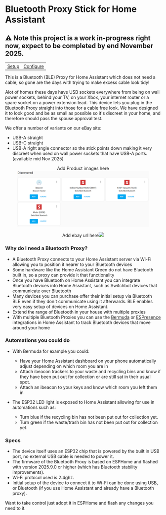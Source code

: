 # Bluetooth Proxy Stick for Home Assistant

## ⚠️ Note this project is a work in-progress right now, expect to be completed by end November 2025. 

<table border="0">
  <tr>
    <td><a href="docs/setup">Setup</a></td>
    <td><a href="docs/configuration">Configure</a></td>
  </tr>
</table>

This is a Bluetooth (BLE) Proxy for Home Assistant which does not need a cable, so gone are the days with trying to make excess cable look tidy!

Alot of homes these days have USB sockets everywhere from being on wall power sockets, behind your TV, on your Xbox, your internet router or a spare socket on a power extension lead.  This device lets you plug in the Bluetooth Proxy straight into those for a cable free look. We have designed it to look good and be as small as possible so it's discreet in your home, and therefore should pass the spouse approval test. 

We offer a number of variants on our eBay site:
 - USB-A straight
 - USB-C straight
 - USB-A right angle connector so the stick points down making it very discreet when used on wall power sockets that have USB-A ports. (available mid Nov 2025)

<p align="center">
Add Product images here
  <img src="images/HomeAssistant-Discovered-Bluetooth-Devices2.png" height="180px" />
</p>
<p align="center">
  Add ebay url here<a href="    " target="_blank"><img src="images/PurchaseOnEbay-Long3.jpeg" height="90px" /></a>
</p>


### Why do I need a Bluetooth Proxy?
- A Bluetooth Proxy connects to your Home Assistant server via Wi-Fi allowing you to position it nearer to your Bluetooth devices 
- Some hardware like the Home Assistant Green do not have Bluetooth built in, so a proxy can provide it that functionality
- Once you have Bluetooth on Home Assistant you can integrate Bluetooth devices into Home Assistant, such as Switchbot devices that communicate over Bluetooth
- Many devices you can purchase offer their initial setup via Bluetooth BLE even if they don't communicate using it afterwards. BLE enables very easy setup of devices on Home Assistant.
- Extend the range of Bluetooth in your house with multiple proxies
- With multiple Bluetooth Proxies you can use the <a href="https://github.com/agittins/bermuda">Bermuda</a> or <a href="https://espresense.com/home_assistant">ESPresence</a> integrations in Home Assistant to track Bluetooth devices that move around your home


### Automations you could do
- With Bermuda for example you could:
  - Have your Home Assistant dashboard on your phone automatically adjust depending on which room you are in
  - Attach ibeacon trackers to your waste and recycling bins and know if they have been put out for collection or are still sat in their usual spot.
  - Attach an ibeacon to your keys and know which room you left them in
    
- The ESP32 LED light is exposed to Home Assistant allowing for use in automations such as:
  - Turn blue if the recycling bin has not been put out for collection yet.
  - Turn green if the waste/trash bin has not been put out for collection yet.


### Specs
- The device itself uses an ESP32 chip that is powered by the built in USB port, no external USB cable is needed to power it.
- The firmware of the Bluetooth Proxy is based on ESPHome and flashed with version 2025.9.0 or higher (which has Bluetooth stability improvements).
- Wi-Fi protocol used is 2.4ghz.
- Initial setup of the device to connect it to Wi-Fi can be done using USB, or Bluetooth (if you use Home Assistant and already have a Bluetooth proxy).

Want to take control just adopt it in ESPHome and flash any changes you need to it.

